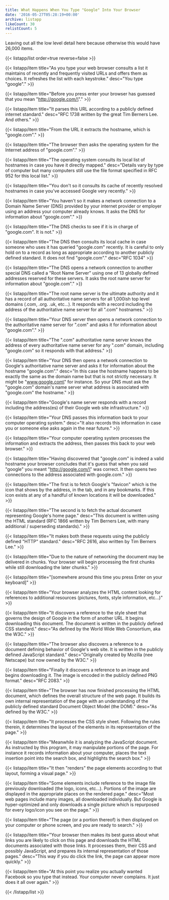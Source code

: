 ```yaml
---
title: What Happens When You Type "Google" Into Your Browser
date: '2016-05-27T05:28:19+00:00'
archive: listapp
likeCount: 30
relistCount: 5
---
```


Leaving out all the low level detail here because otherwise this would have 26,000 items.

<!--more-->

{{< listapp/list order=true reverse=false >}}

   {{< listapp/item title="As you type your web browser consults a list it maintains of recently and frequently visited URLs and offers them as choices. It refreshes  the list with each keystroke."
      desc="You type \"google\"." >}}

   {{< listapp/item title="Before you press enter your browser has guessed that you mean \"http://google.com/\"." >}}

   {{< listapp/item title="It parses this URL according to a publicly defined internet standard."
      desc="RFC 1738 written by the great Tim Berners Lee. And others." >}}

   {{< listapp/item title="From the URL it extracts the hostname, which is \"google.com\"." >}}

   {{< listapp/item title="The browser then asks the operating system for the Internet address of \"google.com\"." >}}

   {{< listapp/item title="The operating system consults its local list of hostnames in case you have it directly mapped."
      desc="Details vary by type of computer but many computers still use the file format specified in RFC 952 for this local list." >}}

   {{< listapp/item title="You don't so it consults its cache of recently resolved hostnames in case you've accessed Google very recently." >}}

   {{< listapp/item title="You haven't so it makes a network connection to a Domain Name Server (DNS) provided by your internet provider or employer using an address your computer already knows. It asks the DNS for information about \"google.com\"." >}}

   {{< listapp/item title="The DNS checks to see if it is in charge of \"google.com\". It is not." >}}

   {{< listapp/item title="The DNS then consults its local cache in case someone who uses it has queried \"google.com\" recently. It is careful to only hold on to a record as long as appropriate according to another publicly defined standard. It does not find \"google.com\"."
      desc="RFC 1034" >}}

   {{< listapp/item title="The DNS opens a network connection to another special DNS called a \"Root Name Server\" using one of 13 globally defined addresses reserved for these servers. It asks the root name server for information about \"google.com\"." >}}

   {{< listapp/item title="The root name server is the ultimate authority and it has a record of all authoritative name servers for all 1,000ish top level domains (.com, .org. .uk, etc...). It responds with a record including the address of the authoritative name server for all \".com\" hostnames." >}}

   {{< listapp/item title="Your DNS server then opens a network connection to the authoritative name server for \".com\" and asks it for information about \"google.com\"." >}}

   {{< listapp/item title="The \".com\" authoritative name server knows the address of every authoritative name server for any \".com\" domain, including \"google.com\" so it responds with that address." >}}

   {{< listapp/item title="Your DNS then opens a network connection to Google's authoritative name server and asks it for information about the hostname \"google.com\"."
      desc="In this case the hostname happens to be exactly the same as the domain name but that is not strictly necessary. It might be \"www.google.com\" for instance. So your DNS must ask the \"google.com\" domain's name server what address is associated with \"google.com\" the hostname." >}}

   {{< listapp/item title="Google's name server responds with a record including the address(es) of their Google web site infrastructure." >}}

   {{< listapp/item title="Your DNS passes this information back to your computer operating system."
      desc="It also records this information in case you or someone else asks again in the near future." >}}

   {{< listapp/item title="Your computer operating system processes the information and extracts the address, then passes this back to your web browser." >}}

   {{< listapp/item title="Having discovered that \"google.com\" is indeed a valid hostname your browser concludes that it's guess that when you said \"google\" you meant \"http://google.com/\" was correct. It then opens two connections to the address associated with google.com." >}}

   {{< listapp/item title="The first is to fetch Google's \"favicon\" which is the icon that shows by the address, in the tab, and in any bookmarks. If this icon exists at any of a handful of known locations it will be downloaded." >}}

   {{< listapp/item title="The second is to fetch the actual document representing Google's home page."
      desc="This document is written using the HTML standard (RFC 1866 written by Tim Berners Lee, with many additional / superseding standards)." >}}

   {{< listapp/item title="It makes both these requests using the publicly defined \"HTTP\" standard."
      desc="RFC 2616, also written by Tim Berners Lee." >}}

   {{< listapp/item title="Due to the nature of networking the document may be delivered in chunks. Your browser will begin processing the first chunks while still downloading the later chunks." >}}

   {{< listapp/item title="[somewhere around this time you press Enter on your keyboard]" >}}

   {{< listapp/item title="Your browser analyzes the HTML content looking for references to additional resources (pictures, fonts, style information, etc...)" >}}

   {{< listapp/item title="It discovers a reference to the style sheet that governs the design of Google in the form of another URL. It begins downloading this document. The document is written in the publicly defined CSS standard."
      desc="As defined by the World Wide Web Consortium, aka the W3C." >}}

   {{< listapp/item title="The browser also discovers a reference to a document defining behavior of Google's web site. It is written in the publicly defined JavaScript standard."
      desc="Originally created by Mozilla (nee Netscape) but now owned by the W3C." >}}

   {{< listapp/item title="Finally it discovers a reference to an image and begins downloading it. The image is encoded in the publicly defined PNG format."
      desc="RFC 2083." >}}

   {{< listapp/item title="The browser has now finished processing the HTML document, which defines the overall structure of the web page. It builds its own internal representation of the page with an understanding of the publicly defined standard Document Object Model (the DOM)."
      desc="As defined by the W3C." >}}

   {{< listapp/item title="It processes the CSS style sheet. Following the rules therein, it determines the layout of the elements in its representation of the page." >}}

   {{< listapp/item title="Meanwhile it is analyzing the JavaScript document. As instructed by this program, it may manipulate portions of the page. For instance it records information about your computer, places the text insertion point into the search box, and highlights the search box." >}}

   {{< listapp/item title="It then \"renders\" the page elements according to that layout, forming a visual page." >}}

   {{< listapp/item title="Some elements include reference to the image file previously downloaded (the logo, icons, etc...). Portions of the image are displayed in the appropriate places on the rendered page."
      desc="Most web pages include many images, all downloaded individually. But Google is hyper-optimized and only downloads a single picture which is repurposed for every logo/icon you see on the page." >}}

   {{< listapp/item title="The page (or a portion thereof) is then displayed on your computer or phone screen, and you are ready to search." >}}

   {{< listapp/item title="Your browser then makes its best guess about what links you are likely to click on this page and downloads the HTML documents associated with those links. It processes them, their CSS and possibly JavaScript, and prepares its internal representation of those pages."
      desc="This way if you do click the link, the page can appear more quickly." >}}

   {{< listapp/item title="At this point you realize you actually wanted Facebook so you type that instead. Your computer never complains. It just does it all over again." >}}

{{< /listapp/list >}}
